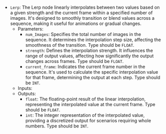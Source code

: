 - `Lerp`: The Lerp node linearly interpolates between two values based on a given strength and the current frame within a specified number of images. It's designed to smoothly transition or blend values across a sequence, making it useful for animations or gradual changes.
    - Parameters:
        - `num_Images`: Specifies the total number of images in the sequence. It determines the interpolation step size, affecting the smoothness of the transition. Type should be `FLOAT`.
        - `strength`: Defines the interpolation strength. It influences the range of output values, affecting how significantly the output changes across frames. Type should be `FLOAT`.
        - `current_frame`: Indicates the current frame number in the sequence. It's used to calculate the specific interpolation value for that frame, determining the output at each step. Type should be `INT`.
    - Inputs:
    - Outputs:
        - `float`: The floating-point result of the linear interpolation, representing the interpolated value at the current frame. Type should be `FLOAT`.
        - `int`: The integer representation of the interpolated value, providing a discretized output for scenarios requiring whole numbers. Type should be `INT`.
